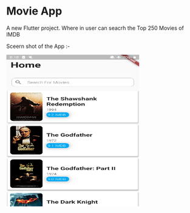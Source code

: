 # Movie App

A new Flutter project.
Where in user can seacrh the Top 250 Movies of IMDB 

Sceern shot of the App :-

<img src="lib/images/SS_1.jpg" width = 350 height = 400>
